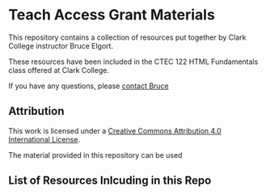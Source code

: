 # Teach Access Grant Materials

This repository contains a collection of resources put together by Clark College instructor Bruce Elgort.

These resources have been included in the CTEC 122 HTML Fundamentals class offered at Clark College.

If you have any questions, please [contact Bruce](mailto:belgort@clark.edu")

## Attribution

This work is licensed under a [Creative Commons Attribution 4.0 International License](https://creativecommons.org/licenses/by/4.0/). 

The material provided in this repository can be used 

## List of Resources Inlcuding in this Repo


